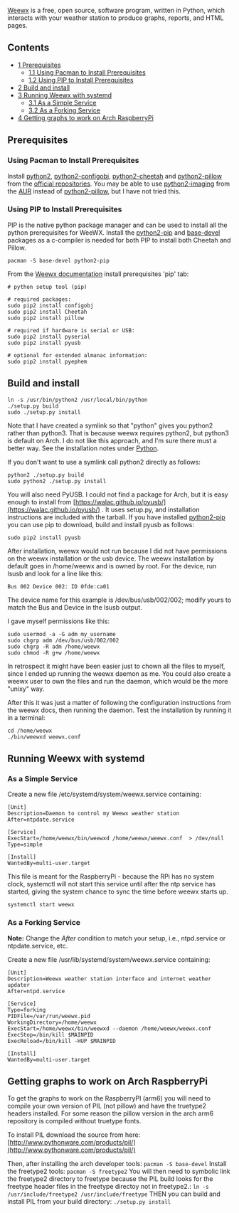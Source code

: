[Weewx](http://weewx.com/) is a free, open source, software program, written in Python, which interacts with your weather station to produce graphs, reports, and HTML pages.

## Contents

*   [1 Prerequisites](#Prerequisites)
    *   [1.1 Using Pacman to Install Prerequisites](#Using_Pacman_to_Install_Prerequisites)
    *   [1.2 Using PIP to Install Prerequisites](#Using_PIP_to_Install_Prerequisites)
*   [2 Build and install](#Build_and_install)
*   [3 Running Weewx with systemd](#Running_Weewx_with_systemd)
    *   [3.1 As a Simple Service](#As_a_Simple_Service)
    *   [3.2 As a Forking Service](#As_a_Forking_Service)
*   [4 Getting graphs to work on Arch RaspberryPi](#Getting_graphs_to_work_on_Arch_RaspberryPi)

## Prerequisites

### Using Pacman to Install Prerequisites

Install [python2](https://www.archlinux.org/packages/?name=python2), [python2-configobj](https://www.archlinux.org/packages/?name=python2-configobj), [python2-cheetah](https://www.archlinux.org/packages/?name=python2-cheetah) and [python2-pillow](https://www.archlinux.org/packages/?name=python2-pillow) from the [official repositories](/index.php/Official_repositories "Official repositories"). You may be able to use [python2-imaging](https://aur.archlinux.org/packages/python2-imaging/) from the [AUR](/index.php/AUR "AUR") instead of [python2-pillow](https://www.archlinux.org/packages/?name=python2-pillow), but I have not tried this.

### Using PIP to Install Prerequisites

PIP is the native python package manager and can be used to install all the python prerequisites for WeeWX. Install the [python2-pip](https://www.archlinux.org/packages/?name=python2-pip) and [base-devel](https://www.archlinux.org/groups/x86_64/base-devel/) packages as a c-compiler is needed for both PIP to install both Cheetah and Pillow.

 `pacman -S base-devel python2-pip` 

From the [Weewx documentation](http://www.weewx.com/docs/setup.htm) install prerequisites 'pip' tab:

```
# python setup tool (pip)

# required packages:
sudo pip2 install configobj
sudo pip2 install Cheetah
sudo pip2 install pillow

# required if hardware is serial or USB:
sudo pip2 install pyserial
sudo pip2 install pyusb

# optional for extended almanac information:
sudo pip2 install pyephem

```

## Build and install

```
ln -s /usr/bin/python2 /usr/local/bin/python
./setup.py build
sudo ./setup.py install

```

Note that I have created a symlink so that "python" gives you python2 rather than python3\. That is because weewx requires python2, but python3 is default on Arch. I do not like this approach, and I'm sure there must a better way. See the installation notes under [Python](/index.php/Python "Python").

If you don't want to use a symlink call python2 directly as follows:

```
python2 ./setup.py build
sudo python2 ./setup.py install

```

You will also need PyUSB. I could not find a package for Arch, but it is easy enough to install from [https://walac.github.io/pyusb/](https://walac.github.io/pyusb/) . It uses setup.py, and installation instructions are included with the tarball. If you have installed [python2-pip](https://www.archlinux.org/packages/?name=python2-pip) you can use pip to download, build and install pyusb as follows:

```
sudo pip2 install pyusb

```

After installation, weewx would not run because I did not have permissions on the weewx installation or the usb device. The weewx installation by default goes in /home/weewx and is owned by root. For the device, run lsusb and look for a line like this:

```
Bus 002 Device 002: ID 0fde:ca01  

```

The device name for this example is /dev/bus/usb/002/002; modify yours to match the Bus and Device in the lsusb output.

I gave myself permissions like this:

```
sudo usermod -a -G adm my_username
sudo chgrp adm /dev/bus/usb/002/002
sudo chgrp -R adm /home/weewx
sudo chmod -R g+w /home/weewx

```

In retrospect it might have been easier just to chown all the files to myself, since I ended up running the weewx daemon as me. You could also create a weewx user to own the files and run the daemon, which would be the more "unixy" way.

After this it was just a matter of following the configuration instructions from the weewx docs, then running the daemon. Test the installation by running it in a terminal:

```
cd /home/weewx
./bin/weewxd weewx.conf

```

## Running Weewx with systemd

### As a Simple Service

Create a new file /etc/systemd/system/weewx.service containing:

```
[Unit]
Description=Daemon to control my Weewx weather station
After=ntpdate.service

[Service]
ExecStart=/home/weewx/bin/weewxd /home/weewx/weewx.conf  > /dev/null
Type=simple

[Install]
WantedBy=multi-user.target

```

This file is meant for the RaspberryPi - because the RPi has no system clock, systemctl will not start this service until after the ntp service has started, giving the system chance to sync the time before weewx starts up.

 `systemctl start weewx` 

### As a Forking Service

**Note:** Change the _After_ condition to match your setup, i.e., ntpd.service or ntpdate.service, etc.

Create a new file /usr/lib/systemd/system/weewx.service containing:

```
[Unit]
Description=Weewx weather station interface and internet weather updater
After=ntpd.service

[Service]
Type=forking
PIDFile=/var/run/weewx.pid
WorkingDirectory=/home/weewx
ExecStart=/home/weewx/bin/weewxd --daemon /home/weewx/weewx.conf
ExecStop=/bin/kill $MAINPID
ExecReload=/bin/kill -HUP $MAINPID

[Install]
WantedBy=multi-user.target

```

## Getting graphs to work on Arch RaspberryPi

To get the graphs to work on the RaspberryPI (arm6) you will need to compile your own version of PIL (not pillow) and have the truetype2 headers installed. For some reason the pillow version in the arch arm6 repository is compiled without truetype fonts.

To install PIL download the source from here: [http://www.pythonware.com/products/pil/](http://www.pythonware.com/products/pil/)

Then, after installing the arch developer tools: `pacman -S base-devel` Install the freetype2 tools: `pacman -S freetype2` You will then need to symbolic link the freetype2 directory to freetype because the PIL build looks for the freetype header files in the freetype directoy not in freetype2.: `ln -s /usr/include/freetype2 /usr/include/freetype` THEN you can build and install PIL from your build directory: `./setup.py install`